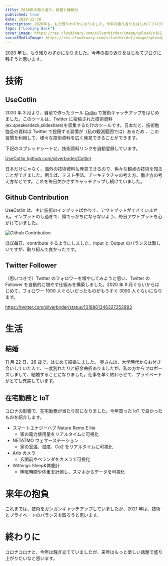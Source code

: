 ```yaml
---
title: 2020年の振り返り。結婚と継続力
published: true
date: 2020-12-30
description: 2020年も、もう残りわずかになりました。今年の振り返りをはじめてブログに残そうと思います。
tags: ["Looking Back"]
cover_image: https://res.cloudinary.com/silverbirder/image/upload/v1611128736/silver-birder.github.io/assets/logo.png
socialMediaImage: https://res.cloudinary.com/silverbirder/image/upload/v1611128736/silver-birder.github.io/assets/logo.png
---
```


2020 年も、もう残りわずかになりました。今年の振り返りをはじめてブログに残そうと思います。

# 技術

## UseCotlin

2020 年 3 月より、自前で作ったツール [Cotlin](https://github.com/silverbirder/Cotlin) で技術キャッチアップをはじめました。このツールは、Twitter に投稿された技術資料(ex.speakerdeck,slideshare)を収集するだけのツールです。日本だと、技術勉強会の資料は Twitter で投稿する習慣が（私の観測範囲では）あるため
、この習慣を利用して、様々な技術資料を広く発見できることができます。

下記のスプレッドシートに、技術資料リンクを自動登録しています。

[UseCotlin (github.com/silverbirder/Cotlin)](https://docs.google.com/spreadsheets/d/1IaJOw9-GdoHhz3D0CzvJfFitrmEN8KpgIleer9rmxiw/edit)

日本だけじゃなく、海外の技術資料も発見できるので、色々な観点の技術を知ることができました。例えば、テスト手法、アーキテクチャの考え方、働き方の考え方などです。これを毎日欠かさずキャッチアップし続けていました。

## Github Contribution

UseCotlin は、主に技術のインプットばかりで、アウトプットができていません。インプットのし過ぎで、頭でっかちにならないよう、毎日アウトプットを心がけていました。

![Github Contribution](https://res.cloudinary.com/silverbirder/image/upload/v1614431446/silver-birder.github.io/blog/Github_Contribution.png)

ほぼ毎日、contribute するようにしました。Input と Output のバランスは難しいですが、取り組んで良かったです。

## Twitter Follower

（思いつきで）Twitter のフォロワーを増やしてみようと思い、Twitter の Follower を自動的に増やす仕組みを構築しました。2020 年 9 月ぐらいからはじめて、フォロワー 1000 人ぐらいだったものがもうすぐ 3000 人ぐらいになります。

https://twitter.com/silverbirder/status/1318861346327252993

# 生活

## 結婚

11 月 22 日、26 歳で、はじめて結婚しました。
奥さんは、大学時代からお付き合いしていた人で、一度別れたりと紆余曲折ありましたが、私の方からプロポーズしまして、結婚することになりました。仕事を早く終わらせて、プライベートがとても充実しています。

## 在宅勤務と IoT

コロナの影響で、在宅勤務が当たり前になりました。今年買った IoT で良かったものを紹介します。

- スマートエナジーハブ Nature Remo E lite
  - 家の電力使用量をリアルタイムに可視化
- NETATMO ウェザーステーション
  - 家の室温、湿度、Co2 をリアルタイムに可視化
- Arlo カメラ
  - 玄関前やベランダをカメラで可視化
- Withings Sleep&体重計
  - 睡眠時間や体重を計測し、スマホからデータを可視化

# 来年の抱負

これまでは、技術をガンガンキャッチアップしていましたが、2021 年は、技術とプライベートのバランスを取ろうと思います。

# 終わりに

コロナコロナと、今年は騒ぎ立てていましたが、来年はもっと楽しい話題で盛り上がりたいなと思います。
